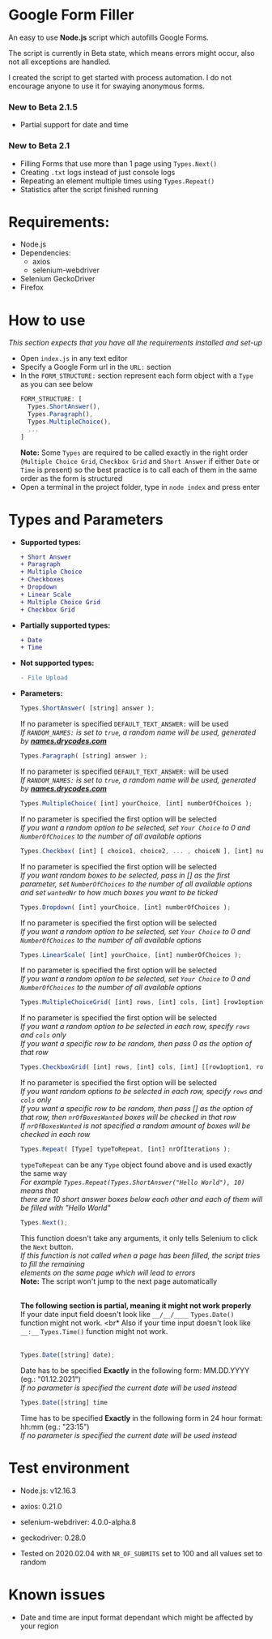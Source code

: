 # Google Form Filler
An easy to use **Node.js** script which autofills Google Forms.

The script is currently in Beta state, which means errors might occur, also not all exceptions are handled.

I created the script to get started with process automation. I do not encourage anyone to use it for swaying anonymous forms.

### New to Beta 2.1.5
- Partial support for date and time

### New to Beta 2.1
- Filling Forms that use more than 1 page using `Types.Next()`
- Creating `.txt` logs instead of just console logs
- Repeating an element multiple times using `Types.Repeat()`
- Statistics after the script finished running 

# Requirements: <br/>
- Node.js <br/>
- Dependencies: <br/>
  - axios <br/>
  - selenium-webdriver <br/>
- Selenium GeckoDriver <br/>
- Firefox <br/>

# How to use
*This section expects that you have all the requirements installed and set-up*
- Open `index.js` in any text editor
- Specify a Google Form url in the `URL:` section
- In the `FORM_STRUCTURE:` section represent each form object with a `Type` <br/> as you can see below
    ```javascript
    FORM_STRUCTURE: [
      Types.ShortAnswer(),
      Types.Paragraph(),
      Types.MultipleChoice(),
      ...
    ]
    ```
   **Note:** Some `Types` are required to be called exactly in the right order (`Multiple Choice Grid`, `Checkbox Grid` and `Short Answer` if either `Date` or `Time` is present) so the best practice is to call each of them in the same order as the form is structured
- Open a terminal in the project folder, type in `node index` and press enter

# Types and Parameters
- **Supported types:**
  ```diff
  + Short Answer
  + Paragraph
  + Multiple Choice
  + Checkboxes
  + Dropdown
  + Linear Scale
  + Multiple Choice Grid
  + Checkbox Grid
  ```
- **Partially supported types:**
  ```diff
  + Date
  + Time
  ```
- **Not supported types:**
  ```diff
  - File Upload
  ```
- **Parameters:**
  ```javascript
  Types.ShortAnswer( [string] answer );
  ```
    If no parameter is specified `DEFAULT_TEXT_ANSWER:` will be used <br/>
    *If `RANDOM_NAMES:` is set to `true`, a random name will be used, generated by __[names.drycodes.com](http://names.drycodes.com/)__* <br/>
    
  ```javascript
  Types.Paragraph( [string] answer );
  ```
    If no parameter is specified `DEFAULT_TEXT_ANSWER:` will be used <br/>
    *If `RANDOM_NAMES:` is set to `true`, a random name will be used, generated by __[names.drycodes.com](http://names.drycodes.com/)__*
    
  ```javascript
  Types.MultipleChoice( [int] yourChoice, [int] numberOfChoices );
  ```
    If no parameter is specified the first option will be selected <br/>
    *If you want a random option to be selected, set `Your Choice` to 0 and `NumberOfChoices` to the number of all available options*
    
  ```javascript
  Types.Checkbox( [int] [ choice1, choice2, ... , choiceN ], [int] numberOfBoxes, [int] wantedNr )
  ```
    If no parameter is specified the first option will be selected <br/>
    *If you want random boxes to be selected, pass in [] as the first parameter, set `NumberOfChoices` to the number of all available options and set `wantedNr` to how much        boxes you want to be ticked*
    
  ```javascript
  Types.Dropdown( [int] yourChoice, [int] numberOfChoices );
  ```
    If no parameter is specified the first option will be selected <br/>
    *If you want a random option to be selected, set `Your Choice` to 0 and `NumberOfChoices` to the number of all available options*
    
  ```javascript
  Types.LinearScale( [int] yourChoice, [int] numberOfChoices );
  ```
    If no parameter is specified the first option will be selected <br/>
    *If you want a random option to be selected, set `Your Choice` to 0 and `NumberOfChoices` to the number of all available options*
    
  ```javascript
  Types.MultipleChoiceGrid( [int] rows, [int] cols, [int] [row1option, row2option, ... , rowNoption] );
  ```
    If no parameter is specified the first option will be selected <br/>
    *If you want a random option to be selected in each row, specify `rows` and `cols` only*<br/>
    *If you want a specific row to be random, then pass 0 as the option of that row*
    
  ```javascript
  Types.CheckboxGrid( [int] rows, [int] cols, [int] [[row1option1, row1option2, ...], [row2option1, row2option2, ...], ...], [int] nrOfBoxesWanted );
  ```
    If no parameter is specified the first option will be selected <br/>
    *If you want random options to be selected in each row, specify `rows` and `cols` only*<br/>
    *If you want a specific row to be random, then pass [] as the option of that row, then `nrOfBoxesWanted` boxes will be checked in that row*<br/>
    *If `nrOfBoxesWanted` is not specified a random amount of boxes will be checked in each row*
    
  ```javascript
  Types.Repeat( [Type] typeToRepeat, [int] nrOfIterations );
  ```
    `typeToRepeat` can be any `Type` object found above and is used exactly the same way <br>
    *For example `Types.Repeat(Types.ShortAnswer("Hello World"), 10)` means that*<br>
    *there are 10 short answer boxes below each other and each of them will be filled with "Hello World"*
    
  ```javascript
  Types.Next();
  ```
    This function doesn't take any arguments, it only tells Selenium to click the `Next` button. <br>
    *If this function is not called when a page has been filled, the script tries to fill the remaining* <br>
    *elements on the same page which will lead to errors* <br>
    **Note:** The script won't jump to the next page automatically 
    
    
    <br> **The following section is partial, meaning it might not work properly** <br>
    If your date input field doesn't look like `__/__/____` `Types.Date()` function might not work. <br*
    Also if your time input doesn't look like `__:__` `Types.Time()` function might not work. <br><br>
    
  ```javascript
  Types.Date([string] date);
  ```
    Date has to be specified **Exactly** in the following form: MM.DD.YYYY (eg.: "01.12.2021") <br>
    *If no parameter is specified the current date will be used instead* <br>
    
  ```javascript
  Types.Date([string] time
  ``` 
    Time has to be specified **Exactly** in the following form in 24 hour format: hh:mm (eg.: "23:15") <br>
    *If no parameter is specified the current date will be used instead* <br>
     
# Test environment
- Node.js: v12.16.3
- axios: 0.21.0
- selenium-webdriver: 4.0.0-alpha.8
- geckodriver: 0.28.0

- Tested on 2020.02.04 with `NR_OF_SUBMITS` set to 100 and all values set to random

# Known issues
- Date and time are input format dependant which might be affected by your region
